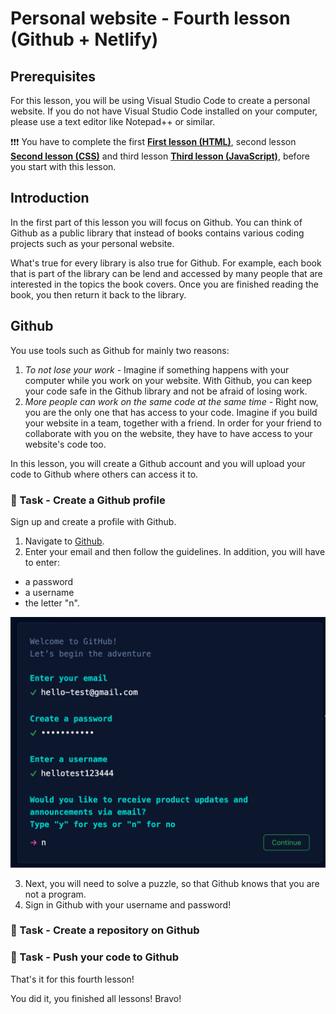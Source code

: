 # Personal website - Fourth lesson (Github + Netlify)

## Prerequisites

For this lesson, you will be using Visual Studio Code to create a personal website.
If you do not have Visual Studio Code installed on your computer, please use a text editor like Notepad++ or similar.

❗❗❗ You have to complete the first [**First lesson (HTML)**](./first-lesson.md), second lesson [**Second lesson (CSS)**](./second-lesson.md) and third lesson [**Third lesson (JavaScript)**](./third-lesson.md), before you start with this lesson.

## Introduction

In the first part of this lesson you will focus on Github. You can think of Github as a public library that instead of books contains various coding projects such as your personal website. 

What's true for every library is also true for Github. For example, each book that is part of the library can be lend and accessed by many people that are interested in the topics the book covers. Once you are finished reading the book, you then return it back to the library.

## Github

You use tools such as Github for mainly two reasons:
1. *To not lose your work* - Imagine if something happens with your computer while you work on your website. With Github, you can keep your code safe in the Github library and not be afraid of losing work.  
2. *More people can work on the same code at the same time* - Right now, you are the only one that has access to your code. Imagine if you build your website in a team, together with a friend. In order for your friend to collaborate with you on the website, they have to have access to your website's code too.

In this lesson, you will create a Github account and you will upload your code to Github where others can access it to.

### 📝 Task - Create a Github profile 

Sign up and create a profile with Github.

1. Navigate to [Github](https://github.com/signup).
2. Enter your email and then follow the guidelines. In addition, you will have to enter:
* a password
* a username
* the letter "n". 

![Github guidelines](./assets/github-guidelines.png)

3. Next, you will need to solve a puzzle, so that Github knows that you are not a program.
4. Sign in Github with your username and password!


### 📝 Task - Create a repository on Github

### 📝 Task - Push your code to Github

That's it for this fourth lesson!

You did it, you finished all lessons! Bravo!




